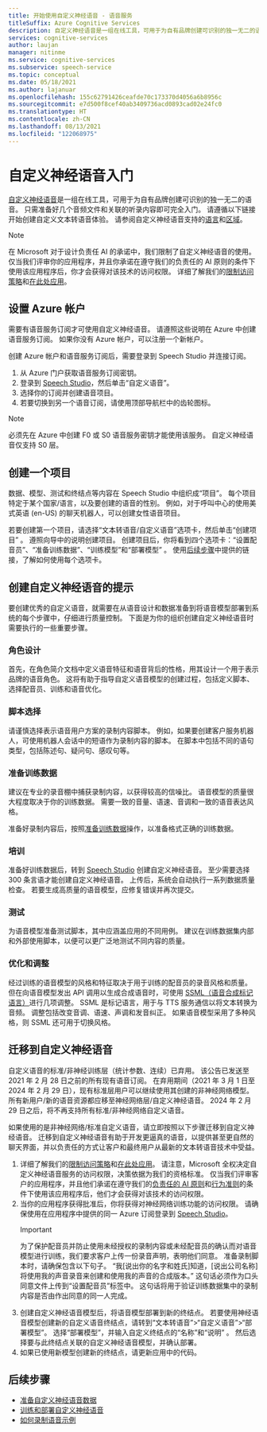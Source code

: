 ```yaml
---
title: 开始使用自定义神经语音 - 语音服务
titleSuffix: Azure Cognitive Services
description: 自定义神经语音是一组在线工具，可用于为自有品牌创建可识别的独一无二的语音。 只需准备好几个音频文件和关联的听录内容即可完全入门。
services: cognitive-services
author: laujan
manager: nitinme
ms.service: cognitive-services
ms.subservice: speech-service
ms.topic: conceptual
ms.date: 05/18/2021
ms.author: lajanuar
ms.openlocfilehash: 155c62791426ceafde70c173370d4056a6b8956c
ms.sourcegitcommit: e7d500f8cef40ab3409736acd0893cad02e24fc0
ms.translationtype: HT
ms.contentlocale: zh-CN
ms.lasthandoff: 08/13/2021
ms.locfileid: "122068975"
---
```

# <a name="get-started-with-custom-neural-voice"></a>自定义神经语音入门

[自定义神经语音](https://aka.ms/customvoice)是一组在线工具，可用于为自有品牌创建可识别的独一无二的语音。 只需准备好几个音频文件和关联的听录内容即可完全入门。 请遵循以下链接开始创建自定义文本转语音体验。 请参阅自定义神经语音支持的[语言](language-support.md#customization)和[区域](regions.md#custom-voices)。

> [!NOTE]
> 在 Microsoft 对于设计负责任 AI 的承诺中，我们限制了自定义神经语音的使用。 仅当我们评审你的应用程序，并且你承诺在遵守我们的负责任的 AI 原则的条件下使用该应用程序后，你才会获得对该技术的访问权限。 详细了解我们的[限制访问策略](/legal/cognitive-services/speech-service/custom-neural-voice/limited-access-custom-neural-voice?context=%2fazure%2fcognitive-services%2fspeech-service%2fcontext%2fcontext)和[在此处应用](https://aka.ms/customneural)。 
 
## <a name="set-up-your-azure-account"></a>设置 Azure 帐户

需要有语音服务订阅才可使用自定义神经语音。 请遵照这些说明在 Azure 中创建语音服务订阅。 如果你没有 Azure 帐户，可以注册一个新帐户。  

创建 Azure 帐户和语音服务订阅后，需要登录到 Speech Studio 并连接订阅。

1. 从 Azure 门户获取语音服务订阅密钥。
2. 登录到 [Speech Studio](https://speech.microsoft.com)，然后单击“自定义语音”。
3. 选择你的订阅并创建语音项目。
4. 若要切换到另一个语音订阅，请使用顶部导航栏中的齿轮图标。

> [!NOTE]
> 必须先在 Azure 中创建 F0 或 S0 语音服务密钥才能使用该服务。 自定义神经语音仅支持 S0 层。 

## <a name="create-a-project"></a>创建一个项目

数据、模型、测试和终结点等内容在 Speech Studio 中组织成“项目”。 每个项目特定于某个国家/语言，以及要创建的语音的性别。 例如，对于呼叫中心的使用美式英语 (en-US) 的聊天机器人，可以创建女性语音项目。

若要创建第一个项目，请选择“文本转语音/自定义语音”选项卡，然后单击“创建项目” 。 遵照向导中的说明创建项目。 创建项目后，你将看到四个选项卡：“设置配音员”、“准备训练数据”、“训练模型”和“部署模型”   。 使用[后续步骤](#next-steps)中提供的链接，了解如何使用每个选项卡。

## <a name="tips-for-creating-a-custom-neural-voice"></a>创建自定义神经语音的提示

要创建优秀的自定义语音，就需要在从语音设计和数据准备到将语音模型部署到系统的每个步骤中，仔细进行质量控制。 下面是为你的组织创建自定义神经语音时需要执行的一些重要步骤。 

### <a name="persona-design"></a>角色设计

首先，在角色简介文档中定义语音特征和语音背后的性格，用其设计一个用于表示品牌的语音角色。 这将有助于指导自定义语音模型的创建过程，包括定义脚本、选择配音员、训练和语音优化。

### <a name="script-selection"></a>脚本选择
 
请谨慎选择表示语音用户方案的录制内容脚本。 例如，如果要创建客户服务机器人，可使用机器人会话中的短语作为录制内容的脚本。 在脚本中包括不同的语句类型，包括陈述句、疑问句、感叹句等。

### <a name="preparing-training-data"></a>准备训练数据

建议在专业的录音棚中捕获录制内容，以获得较高的信噪比。 语音模型的质量很大程度取决于你的训练数据。 需要一致的音量、语速、音调和一致的语音表达风格。

准备好录制内容后，按照[准备训练数据](how-to-custom-voice-prepare-data.md)操作，以准备格式正确的训练数据。

### <a name="training"></a>培训

准备好训练数据后，转到 [Speech Studio](https://aka.ms/custom-voice) 创建自定义神经语音。 至少需要选择 300 条言语才能创建自定义神经语音。 上传后，系统会自动执行一系列数据质量检查。 若要生成高质量的语音模型，应修复错误并再次提交。

### <a name="testing"></a>测试

为语音模型准备测试脚本，其中应涵盖应用的不同用例。 建议在训练数据集内部和外部使用脚本，以便可以更广泛地测试不同内容的质量。

### <a name="tuning-and-adjustment"></a>优化和调整

经过训练的语音模型的风格和特征取决于用于训练的配音员的录音风格和质量。 但在向语音模型发出 API 调用以生成合成语音时，可使用 [SSML（语音合成标记语言）](./speech-synthesis-markup.md?tabs=csharp)进行几项调整。 SSML 是标记语言，用于与 TTS 服务通信以将文本转换为音频。 调整包括改变音调、语速、声调和发音纠正。  如果语音模型采用了多种风格，则 SSML 还可用于切换风格。

## <a name="migrate-to-custom-neural-voice"></a>迁移到自定义神经语音

自定义语音的标准/非神经训练层（统计参数、连续）已弃用。 该公告已发送至 2021 年 2 月 28 日之前的所有现有语音订阅。 在弃用期间（2021 年 3 月 1 日至 2024 年 2 月 29 日），现有标准层用户可以继续使用其创建的非神经网络模型。 所有新用户/新的语音资源都应移至神经网络层/自定义神经语音。 2024 年 2 月 29 日之后，将不再支持所有标准/非神经网络自定义语音。 

如果使用的是非神经网络/标准自定义语音，请立即按照以下步骤迁移到自定义神经语音。 迁移到自定义神经语音有助于开发更逼真的语音，以提供甚至更自然的聊天界面，并以负责任的方式让客户和最终用户从最新的文本转语音技术中受益。 

1. 详细了解我们的[限制访问策略](/legal/cognitive-services/speech-service/custom-neural-voice/limited-access-custom-neural-voice?context=%2fazure%2fcognitive-services%2fspeech-service%2fcontext%2fcontext)和[在此处应用](https://aka.ms/customneural)。 请注意，Microsoft 全权决定自定义神经语音服务的访问权限，决策依据为我们的资格标准。 仅当我们评审客户的应用程序，并且他们承诺在遵守我们的[负责任的 AI 原则](https://microsoft.com/ai/responsible-ai)和[行为准则](/legal/cognitive-services/speech-service/tts-code-of-conduct?context=%2fazure%2fcognitive-services%2fspeech-service%2fcontext%2fcontext)的条件下使用该应用程序后，他们才会获得对该技术的访问权限。 
2. 当你的应用程序获得批准后，你将获得对神经网络训练功能的访问权限。 请确保使用在应用程序中提供的同一 Azure 订阅登录到 [Speech Studio](https://speech.microsoft.com)。 
    > [!IMPORTANT]
    > 为了保护配音员并防止使用未经授权的录制内容或未经配音员的确认而对语音模型进行训练，我们要求客户上传一份录音声明，表明他们同意。 准备录制脚本时，请确保包含以下句子。 “我[说出你的名字和姓氏]知道，[说出公司名称]将使用我的声音录音来创建和使用我的声音的合成版本。”
    > 这句话必须作为口头同意文件上传到“设置配音员”标签中。 这句话将用于验证训练数据集中的录制内容是否由作出同意的同一人完成。
3. 创建自定义神经语音模型后，将语音模型部署到新的终结点。 若要使用神经语音模型创建新的自定义语音终结点，请转到“文本转语音”>“自定义语音”>“部署模型”。 选择“部署模型”，并输入自定义终结点的“名称”和“说明”  。 然后选择要与此终结点关联的自定义神经语音模型，并确认部署。  
4. 如果已使用新模型创建新的终结点，请更新应用中的代码。 

## <a name="next-steps"></a>后续步骤

- [准备自定义神经语音数据](how-to-custom-voice-prepare-data.md)
- [训练和部署自定义神经语音](how-to-custom-voice-create-voice.md)
- [如何录制语音示例](record-custom-voice-samples.md)